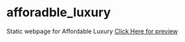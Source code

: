 # afforadble_luxury
Static webpage for Affordable Luxury
<a href="https://silverman42.github.io/afforadble_luxury/">Click Here for preview</a>
